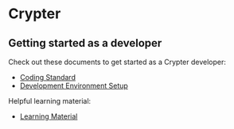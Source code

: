 # Crypter

## Getting started as a developer

Check out these documents to get started as a Crypter developer:

* [Coding Standard](<./Docs/Development/Coding Standard.md>)
* [Development Environment Setup](<./Docs/Development/Development Environment Setup.md>)

Helpful learning material:

* [Learning Material](<./Docs/Learning Material.md>)
